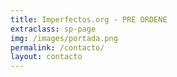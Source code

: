 ```yaml
---
title: Imperfectos.org - PRE ORDENE
extraclass: sp-page
img: /images/portada.png
permalink: /contacto/
layout: contacto
---
```


